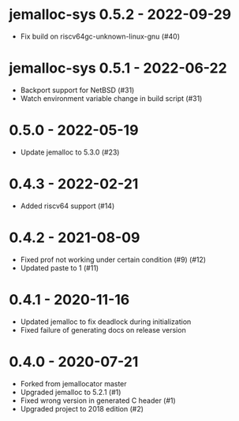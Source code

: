 # jemalloc-sys 0.5.2 - 2022-09-29

- Fix build on riscv64gc-unknown-linux-gnu (#40)

# jemalloc-sys 0.5.1 - 2022-06-22

- Backport support for NetBSD (#31)
- Watch environment variable change in build script (#31)

# 0.5.0 - 2022-05-19

- Update jemalloc to 5.3.0 (#23)

# 0.4.3 - 2022-02-21

- Added riscv64 support (#14)

# 0.4.2 - 2021-08-09

- Fixed prof not working under certain condition (#9) (#12)
- Updated paste to 1 (#11)

# 0.4.1 - 2020-11-16

- Updated jemalloc to fix deadlock during initialization
- Fixed failure of generating docs on release version

# 0.4.0 - 2020-07-21

- Forked from jemallocator master
- Upgraded jemalloc to 5.2.1 (#1)
- Fixed wrong version in generated C header (#1)
- Upgraded project to 2018 edition (#2)
